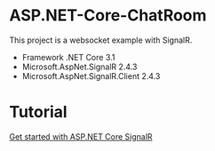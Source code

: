# ASP.NET-Core-ChatRoom
This project is a websocket example with SignalR.

- Framework .NET Core 3.1
- Microsoft.AspNet.SignalR 2.4.3
- Microsoft.AspNet.SignalR.Client 2.4.3

# Tutorial
[Get started with ASP.NET Core SignalR](https://docs.microsoft.com/en-us/aspnet/core/tutorials/signalr?view=aspnetcore-5.0&tabs=visual-studio)
